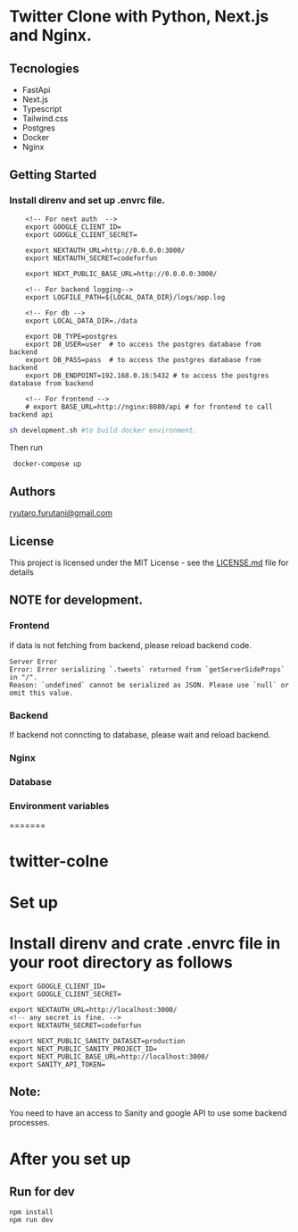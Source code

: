 # Twitter Clone with Python, Next.js and Nginx.

## Tecnologies
- FastApi
- Next.js
- Typescript
- Tailwind.css
- Postgres
- Docker
- Nginx

## Getting Started

### Install direnv and set up .envrc file.
``` .envrc
    <!-- For next auth  -->
    export GOOGLE_CLIENT_ID=
    export GOOGLE_CLIENT_SECRET=

    export NEXTAUTH_URL=http://0.0.0.0:3000/
    export NEXTAUTH_SECRET=codeforfun

    export NEXT_PUBLIC_BASE_URL=http://0.0.0.0:3000/

    <!-- For backend logging-->
    export LOGFILE_PATH=${LOCAL_DATA_DIR}/logs/app.log

    <!-- For db -->
    export LOCAL_DATA_DIR=./data

    export DB_TYPE=postgres
    export DB_USER=user  # to access the postgres database from backend
    export DB_PASS=pass  # to access the postgres database from backend
    export DB_ENDPOINT=192.168.0.16:5432 # to access the postgres database from backend

    <!-- For frontend -->
    # export BASE_URL=http://nginx:8080/api # for frontend to call backend api
```

``` bash
sh development.sh #to build docker environment.
```

Then run
``` bash
 docker-compose up
```

## Authors

ryutaro.furutani@gmail.com
## License

This project is licensed under the MIT License - see the [LICENSE.md](LICENSE.md) file for details


## NOTE for development.
### Frontend
if data is not fetching from backend, please reload backend code.

``` i.e.
Server Error
Error: Error serializing `.tweets` returned from `getServerSideProps` in "/".
Reason: `undefined` cannot be serialized as JSON. Please use `null` or omit this value.
```
### Backend
If backend not conncting to database, please wait and reload backend.

### Nginx

### Database

### Environment variables
=======
# twitter-colne

# Set up

# Install direnv and crate .envrc file in your root directory as follows
```
export GOOGLE_CLIENT_ID=
export GOOGLE_CLIENT_SECRET=

export NEXTAUTH_URL=http://localhost:3000/
<!-- any secret is fine. -->
export NEXTAUTH_SECRET=codeforfun

export NEXT_PUBLIC_SANITY_DATASET=production
export NEXT_PUBLIC_SANITY_PROJECT_ID=
export NEXT_PUBLIC_BASE_URL=http://localhost:3000/
export SANITY_API_TOKEN=
```

## Note:
You need to have an access to Sanity and google API to use some backend processes.

# After you set up
## Run for dev
```
npm install
npm run dev
```
